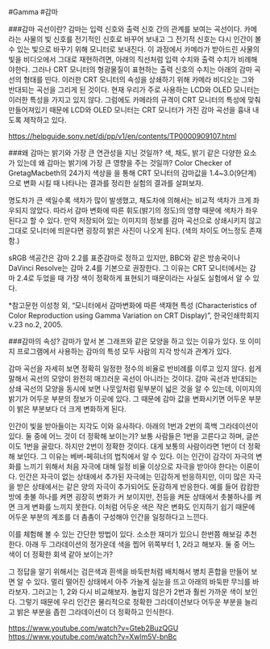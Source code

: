 #Gamma #감마
 
###감마 곡선이란?
감마는 입력 신호와 출력 신호 간의 관계를 보여는 곡선이다. 카메라는 사물의 빛 신호를 전기적인 신호로 바꾸어 보내고 그 전기적 신호는 다시 인간이 볼 수 있는 빛으로 바꾸기 위해 모니터로 보내진다. 이 과정에서 카메라가 받아드린 사물의 빛을 비디오에서 그대로 재현하려면, 아래의 직선처럼 입력 수치와 출력 수치가 비례해야한다. 그러나 CRT 모니터의 형광물질이 표현하는 출력 신호의 수치는 아래의 감마 곡선의 형태를 띤다. 이러한 CRT 모니터의 속성을 상쇄하기 위해 카메라 비디오는 그와 반대되는 곡선을 그리게 된 것이다.
현재 우리가 주로 사용하는 LCD와 OLED 모니터는 이러한 특성을 가지고 있지 않다. 그럼에도 카메라의 규격이 CRT 모니터의 특성에 맞춰 만들어져있기 때문에 LCD와 OLED 모니터는 CRT 모니터가 가진 감마 곡선을 흉내 내도록 제작하고 있다.

https://helpguide.sony.net/di/pp/v1/en/contents/TP0000909107.html

###왜 감마는 밝기와 가장 큰 연관성을 지닌 것일까?
색, 채도, 밝기 같은 다양한 요소가 있는데 왜 감마는 밝기에 가장 큰 영향을 주는 것일까?
Color Checker of GretagMacbeth의 24가지 색상을 을 통해 CRT 모니터의 감마값을 1.4~3.0(9단계)으로 변화 시킬 때 나타나는 결과를 정리한 실험의 결과를 살펴보자.

명도차가 큰 색일수록 색차가 많이 발생했고, 채도차에 의해서는 비교적 색차가 크게 좌우되지 않았다. 따라서 감마 변화에 따른 휘도(밝기의 정도)의 영향 때문에 색차가 좌우된다고 할 수 있다.
만약 저장되어 있는 이미지의 정보를 감마 곡선으로 상쇄시키지 않고 그대로 모니터에 띄운다면 굉장히 밝은 사진이 나오게 된다. (색의 차이도 어느정도 존재함.)

sRGB 색공간은 감마 2.2를 표준감마로 정하고 있지만, BBC와 같은 방송국이나 DaVinci Resolve는 감마 2.4를 기본으로 권장한다.  그 이유는 CRT 모니터에서는 감마 2.4로 두었을 때 가장 색이 정확하게 표현되기 때문이라는 사실도 실험에서 알 수 있다.

*참고문헌
이성청 외, “모니터에서 감마변화에 따른 색재현 특성 (Characteristics of Color Reproduction using Gamma Variation on CRT Display)”, 한국인쇄학회지 v.23 no.2, 2005.

###감마의 속성?
감마가 앞서 본 그래프와 같은 모양을 하고 있는 이유가 있다. 또 이미지 프로그램에서 사용하는 감마의 특성 모두 사람의 지각 방식과 관계가 있다.

감마 곡선을 자세히 보면 정확히 일정한 정수의 비율로 반비례를 이루고 있지 않다. 쉽게 말해서 곡선의 모양이 완전히 매끄러운 곡선이 아니라는 것이다. 감마 곡선과 반대되는 상쇄 곡선의 모양을 동시에 보면 나뭇잎처럼 밑부분이 넓은 것을 알 수 있는데, 이미지의 밝기가 어두운 부분의 정보가 이곳에 있다.
그 때문에 감마 값을 변화시키면 어두운 부분이 밝은 부분보다 더 크게 변화하게 된다.

인간이 빛을 받아들이는 지각도 이와 유사하다. 아래의 1번과 2번의 흑백 그라데이션이 있다. 둘 중에 어느 것이 더 정확해 보이는가? 보통 사람들은 1번을 고른다고 하며, 글쓴이도 1번을 골랐다. 하지만 2번이 정확한 것이다. 대게 보통의 사람이라면 1번이 더 정확해 보인다. 그 이유는 베버-페히너의 법칙에서 알 수 있다. 이는 인간이 감각이 자극의 변화를 느끼기 위해서 처음 자극에 대해 일정 비율 이상으로 자극을 받아야 한다는 이론이다. 인간은 자극이 없는 상태에서 추가된 자극에는 민감하게 반응하지만, 이미 많은 자극을 받은 상태에서는 같은 양의 자극이 추가되어도 둔감하게 반응한다. 예를 들어 캄캄한 방에 촛불 하나를 켜면 굉장히 변화가 커 보이지만, 전등을 켜둔 상태에서 촛불하나를 켜면 크게 변화를 느끼지 못한다. 이처럼 어두운 색은 작은 변화도 인지하기 쉽기 때문에 어두운 부분의 계조를 더 촘촘이 구성해야 인간을 일정하다고 느낀다.

이를 체험해 볼 수 있는 간단한 방법이 있다. 소소한 재미가 있으니 한번쯤 해보길 추천한다. 아래 두 그라데이션의  정가운데 색을 찝어 위쪽부터 1, 2라고 해보자. 둘 중 어느 색이 더 정확한 회색 같아 보이는가?


그 정답을 알기 위해서는 검은색과 흰색을 바둑판처럼 배치해서 병치 혼합을 만들어 보면 알 수 있다. 멀리 떨어진 상태에서 아주 가늘게 실눈을 뜨고 아래의 바둑판 무늬를 바라보자. 그러고는 1, 2와 다시 비교해보자. 놀랍지 않은가 2번과 훨씬 가까운 색이 보인다. 그렇기 때문에 우리 인간은 물리적으로 정확한 그라데이션보다 어두운 부분을 늘리고 밝은 부분을 좁힌 그라데이션이 더 정확하고 인식한다.

https://www.youtube.com/watch?v=Gteb2BuzQGU
https://www.youtube.com/watch?v=Xwlm5V-bnBc
